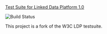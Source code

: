 [Test Suite for Linked Data Platform 1.0](http://w3c.github.io/ldp-testsuite)

![Build Status](https://github.com/trellis-ldp/ldp-testsuite/workflows/GitHub%20CI/badge.svg)

This project is a fork of the W3C LDP testsuite.
